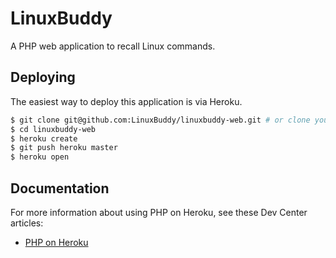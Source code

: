 # LinuxBuddy

A PHP web application to recall Linux commands.

## Deploying

The easiest way to deploy this application is via Heroku.

```sh
$ git clone git@github.com:LinuxBuddy/linuxbuddy-web.git # or clone your own fork
$ cd linuxbuddy-web
$ heroku create
$ git push heroku master
$ heroku open
```

## Documentation

For more information about using PHP on Heroku, see these Dev Center articles:

- [PHP on Heroku](https://devcenter.heroku.com/categories/php)
